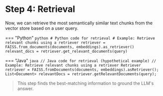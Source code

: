 # Step 4: Retrieval

Now, we can retrieve the most semantically similar text chunks from the vector store based on a user query.

=== "Python"
    ```python
    # Python code for retrieval
    # Example: Retrieve relevant chunks using a retriever
    retriever = FAISS.from_documents(documents, embeddings).as_retriever()
    relevant_docs = retriever.get_relevant_documents(query)
    ```

=== "Java"
    ```java
    // Java code for retrieval (hypothetical example)
    // Example: Retrieve relevant chunks using a retriever
    Retriever retriever = FAISS.fromDocuments(documents, embeddings).asRetriever();
    List<Document> relevantDocs = retriever.getRelevantDocuments(query);
    ```

> This step finds the best-matching information to ground the LLM's answer. 